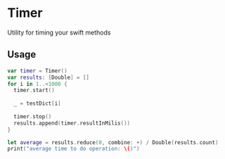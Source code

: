 # Timer
Utility for timing your swift methods

## Usage

```swift
var timer = Timer()
var results: [Double] = []
for i in 1..<1000 {
  timer.start()
  
  _ = testDict[i]
  
  timer.stop()
  results.append(timer.resultInMilis())
}

let average = results.reduce(0, combine: +) / Double(results.count)
print("average time to do operation: \()")
```


